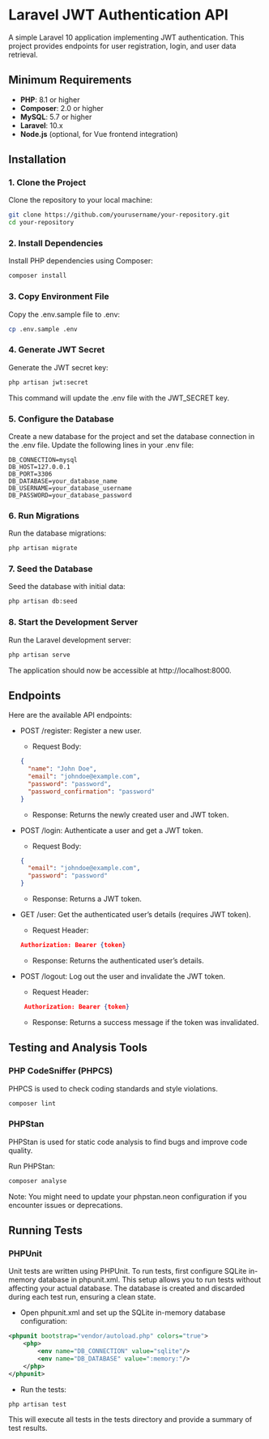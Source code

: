 # Laravel JWT Authentication API

A simple Laravel 10 application implementing JWT authentication. This project provides endpoints for user registration, login, and user data retrieval.

## Minimum Requirements

- **PHP**: 8.1 or higher
- **Composer**: 2.0 or higher
- **MySQL**: 5.7 or higher
- **Laravel**: 10.x
- **Node.js** (optional, for Vue frontend integration)

## Installation

### 1. Clone the Project

Clone the repository to your local machine:

```bash
git clone https://github.com/yourusername/your-repository.git
cd your-repository
```

### 2. Install Dependencies

Install PHP dependencies using Composer:

```bash
composer install
```

### 3. Copy Environment File

Copy the .env.sample file to .env:

```bash
cp .env.sample .env
```

### 4. Generate JWT Secret

Generate the JWT secret key:

```bash
php artisan jwt:secret
```

This command will update the .env file with the JWT_SECRET key.

### 5. Configure the Database

Create a new database for the project and set the database connection in the .env file. Update the following lines in your .env file:

```env
DB_CONNECTION=mysql
DB_HOST=127.0.0.1
DB_PORT=3306
DB_DATABASE=your_database_name
DB_USERNAME=your_database_username
DB_PASSWORD=your_database_password
```

### 6. Run Migrations

Run the database migrations:

```bash
php artisan migrate
```

### 7. Seed the Database

Seed the database with initial data:

```bash
php artisan db:seed
```

### 8. Start the Development Server

Run the Laravel development server:

```bash
php artisan serve
```

The application should now be accessible at http://localhost:8000.

## Endpoints

Here are the available API endpoints:

- POST /register: Register a new user.
  - Request Body:
  ```json
  {
    "name": "John Doe",
    "email": "johndoe@example.com",
    "password": "password",
    "password_confirmation": "password"
  }
  ```
  - Response: Returns the newly created user and JWT token.
   

- POST /login: Authenticate a user and get a JWT token.
  - Request Body:
  ```json
  {
    "email": "johndoe@example.com",
    "password": "password"
  }
  ```
  - Response: Returns a JWT token.
  
  
- GET /user: Get the authenticated user’s details (requires JWT token).
  - Request Header:
  ```json
  Authorization: Bearer {token}
  ```
  - Response: Returns the authenticated user’s details.

- POST /logout: Log out the user and invalidate the JWT token.
  - Request Header:
   ```json
    Authorization: Bearer {token}
  ```
  - Response: Returns a success message if the token was invalidated.


## Testing and Analysis Tools

### PHP CodeSniffer (PHPCS)

PHPCS is used to check coding standards and style violations.

```bash
composer lint
```

### PHPStan

PHPStan is used for static code analysis to find bugs and improve code quality.

Run PHPStan:

```bash
composer analyse
```

Note: You might need to update your phpstan.neon configuration if you encounter issues or deprecations.

## Running Tests

### PHPUnit

Unit tests are written using PHPUnit. To run tests, first configure SQLite in-memory database in phpunit.xml. This setup allows you to run tests without affecting your actual database. The database is created and discarded during each test run, ensuring a clean state.

- Open phpunit.xml and set up the SQLite in-memory database configuration:
```xml
<phpunit bootstrap="vendor/autoload.php" colors="true">
    <php>
        <env name="DB_CONNECTION" value="sqlite"/>
        <env name="DB_DATABASE" value=":memory:"/>
    </php>
</phpunit>
```

- Run the tests:
```bash
php artisan test
```

This will execute all tests in the tests directory and provide a summary of test results.



